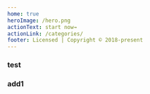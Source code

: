 ```yaml
---
home: true
heroImage: /hero.png
actionText: start now→
actionLink: /categories/
footer: Licensed | Copyright © 2018-present
---
```

### test
### add1